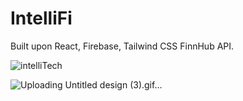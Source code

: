 # IntelliFi
Built upon React, Firebase, Tailwind CSS FinnHub API.

![intelliTech](https://github.com/syafiq9326/IntelliFi/assets/50677984/bee99fc6-e3e6-4beb-9489-341666be9a21)

![Uploading Untitled design (3).gif…]()





